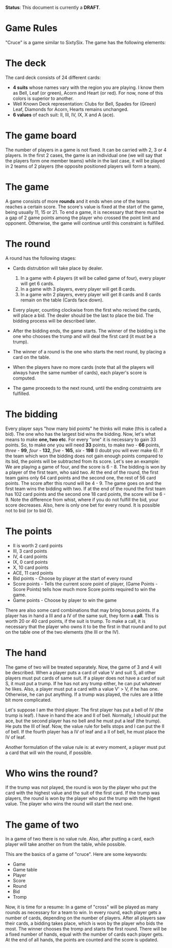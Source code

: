 **Status**: This document is currently a **DRAFT**.


Game Rules
=========

"Cruce" is a game similar to SixtySix. The game has the following elements:

# The deck

The card deck consists of 24 different cards:
* __4 suits__ whose names vary with the region you are playing. I know them as Bell, Leaf (or green), Acorn and Heart (or red). For now, none of this colors is superior to another. 
* Well Known Deck representation: Clubs for Bell, Spades for (Green) Leaf, Diamonds for Acorn, Hearts remains unchanged.
* __6 values__ of each suit: II, III, IV, IX, X and A (ace).

# The game board
The number of players in a game is not fixed. It can be carried with 2, 3 or 4 players. In the first 2 cases, the game is an individual one (we will say that the players form one member teams) while in the last case, it will be played in 2 teams of 2 players (the opposite positioned players will form a team).

# The game

A game consists of more __rounds__ and it ends when one of the teams reaches a certain score. The score's value is fixed at the start of the game, being usually 11, 15 or 21. To end a game, it is necessary that there must be a gap of 2 game points among the player who crossed the point limit and opponent. Otherwise, the game will continue until this constraint is fulfilled.

# The round

A round has the following stages:

* Cards distrubtion will take place by dealer.
    1. In a game with 4 players (it will be called game of four), every player will get 6 cards.
    2. In a game with 3 players, every player will get 8 cards.
    3. In a game witn 2 players, every player will get 8 cards and 8 cards remain on the table (Cards face down).

* Every player, counting clockwise from the first who recived the cards, will place a bid. The dealer should be the last to place the bid. The bidding process will be described later.
* After the bidding ends, the game starts. The winner of the bidding is the one who chooses the trump and will deal the first card (it must be a trump). 
* The winner of a round is the one who starts the next round, by placing a card on the table.
* When the players have no more cards (note that all the players will always have the same number of cards), each player's score is computed.
* The game proceeds to the next round, until the ending constraints are fulfilled.


# The bidding

Every player says "how many bid points" he thinks will make (this is called a bid). The one who has the largest bid wins the bidding. Now, let's what means to make __one, two etc__.
For every "one" it is necessary to gain 33 points. So, to make _one_ you will need __33__ points, to make _two_ - __66__ points, _three_ - __99__, _four_ - __132__, _five_ - __165__, _six_ - __198__ (I doubt you will ever make 6).
If the team which won the bidding does not gain enough points compared to its bid, the points will be subtracted from its score. Let's see an example:
We are playing a game of four, and the score is 6 - 8. The bidding is won by a player of the first team, who said two. At the end of the round, the first team gains only 64 card points and the second one, the rest of 56 card points. The score after this round will be 4 - 9. The game goes on and the first team wins the bidding with two. If at the end of the round the first team has 102 card points and the second one 18 card points, the score will be 6 - 9. Note the difference from whist, where if you do not fulfill the bid, your score decreases. Also, here is only one bet for every round. It is possible not to bid (or to bid 0).

# The points

* II is worth 2 card points
* III, 3 card points
* IV, 4 card points
* IX, 0 card points
* X, 10 card points
* ACE, 11 card points
* Bid points - Choose by player at the start of every round
* Score points - Tells the current score point of player, (Game Points - Score Points) tells how much more Score points
  required to win the game.
* Game points - Choose by player to win the game


There are also some card combinations that may bring bonus points. If a player has in hand a III and a IV of the same suit, they form a __call__. This is worth 20 or 40 card points, if the suit is trump. To make a call, it is necessary that the player who owns it to be the first in that round and to put on the table one of the two elements (the III or the IV).

# The hand

The game of two will be treated separately. Now, the game of 3 and 4 will be described.
When a player puts a card of value V and suit S, all other players must put cards of same suit. If a player does not have a card of suit S, it must put a trump. If he has not any trump either, he can put whatever he likes. Also, a player must put a card with a value V' > V, if he has one. Otherwise, he can put anything. If a trump was played, the rules are a little bit more complicated.

Let's suppose I am the third player. The first player has put a bell of IV (the trump is leaf). I have in hand the ace and II of bell. Normally, I should put the ace, but the second player has no bell and he must put a leaf (the trump). He puts the III of leaf. Now, the value rule for bells stops and I can put the II of bell. If the fourth player has a IV of leaf and a II of bell, he must place the IV of leaf.

Another formulation of the value rule is: at every moment, a player must put a card that will win the round, if possible.

# Who wins the round?

If the trump was not played, the round is won by the player who put the card with the highest value and the suit of the first card.
If the trump was players, the round is won by the player who put the trump with the higest value.
The player who wins the round will start the next one.

# The game of two

In a game of two there is no value rule. Also, after putting a card, each player will take another on from the table, while possible.


This are the basics of a game of "cruce". Here are some keywords:
* Game
* Game table
* Player
* Score
* Round
* Bid
* Tromp

Now, it is time for a resume:
In a game of "cross" will be played as many rounds as necessary for a team to win. In every round, each player gets a number of cards, depending on the number of players. After all players saw their cards, a bidding takes place, which is won by the player who bids the most. The winner chooses the tromp and starts the first round. There will be a fixed number of hands, equal with the number of cards each player gets. At the end of all hands, the points are counted and the score is updated.
